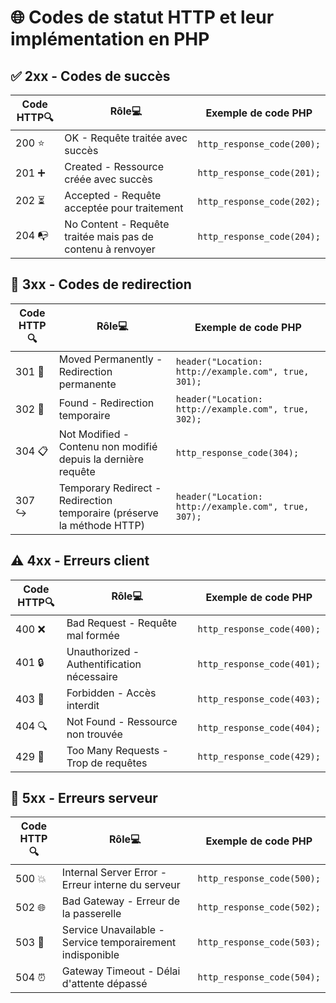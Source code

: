 # 🌐 Codes de statut HTTP et leur implémentation en PHP

## ✅ 2xx - Codes de succès

| Code HTTP🔍 | Rôle💻 | Exemple de code PHP |
|-------------|--------|---------------------|
| 200 ⭐       | OK - Requête traitée avec succès | `http_response_code(200);` |
| 201 ➕       | Created - Ressource créée avec succès | `http_response_code(201);` |
| 202 ⏳       | Accepted - Requête acceptée pour traitement | `http_response_code(202);` |
| 204 📭       | No Content - Requête traitée mais pas de contenu à renvoyer | `http_response_code(204);` |

## 🔄 3xx - Codes de redirection

| Code HTTP🔍 | Rôle💻 | Exemple de code PHP |
|-------------|--------|---------------------|
| 301 🏃       | Moved Permanently - Redirection permanente | `header("Location: http://example.com", true, 301);` |
| 302 🔀       | Found - Redirection temporaire | `header("Location: http://example.com", true, 302);` |
| 304 📋       | Not Modified - Contenu non modifié depuis la dernière requête | `http_response_code(304);` |
| 307 ↪️       | Temporary Redirect - Redirection temporaire (préserve la méthode HTTP) | `header("Location: http://example.com", true, 307);` |

## ⚠️ 4xx - Erreurs client

| Code HTTP🔍 | Rôle💻 | Exemple de code PHP |
|-------------|--------|---------------------|
| 400 ❌       | Bad Request - Requête mal formée | `http_response_code(400);` |
| 401 🔒       | Unauthorized - Authentification nécessaire | `http_response_code(401);` |
| 403 🚫       | Forbidden - Accès interdit | `http_response_code(403);` |
| 404 🔍       | Not Found - Ressource non trouvée | `http_response_code(404);` |
| 429 🚦       | Too Many Requests - Trop de requêtes | `http_response_code(429);` |

## 🛑 5xx - Erreurs serveur

| Code HTTP🔍 | Rôle💻 | Exemple de code PHP |
|-------------|--------|---------------------|
| 500 💥       | Internal Server Error - Erreur interne du serveur | `http_response_code(500);` |
| 502 🌐       | Bad Gateway - Erreur de la passerelle | `http_response_code(502);` |
| 503 🔧       | Service Unavailable - Service temporairement indisponible | `http_response_code(503);` |
| 504 ⏰       | Gateway Timeout - Délai d'attente dépassé | `http_response_code(504);` |